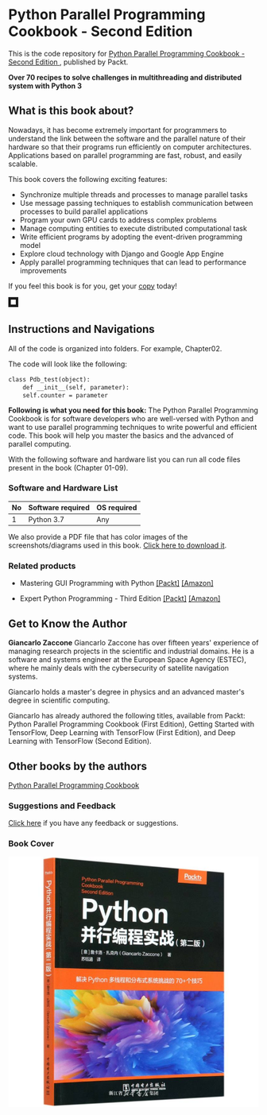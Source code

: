 # Python Parallel Programming Cookbook - Second Edition

This is the code repository for [Python Parallel Programming Cookbook - Second Edition ](https://www.packtpub.com/programming/python-parallel-programming-cookbook?utm_source=github&utm_medium=repository&utm_campaign=9781789533736), published by Packt.

**Over 70 recipes to solve challenges in multithreading and distributed system with Python 3**

## What is this book about?
Nowadays, it has become extremely important for programmers to understand the link between the software and the parallel nature of their hardware so that their programs run efficiently on computer architectures. Applications based on parallel programming are fast, robust, and easily scalable.
<pagebreak/>

This book covers the following exciting features:
* Synchronize multiple threads and processes to manage parallel tasks 
* Use message passing techniques to establish communication between processes to build parallel applications 
* Program your own GPU cards to address complex problems 
* Manage computing entities to execute distributed computational task 
* Write efficient programs by adopting the event-driven programming model 
* Explore cloud technology with Django and Google App Engine 
* Apply parallel programming techniques that can lead to performance improvements

If you feel this book is for you, get your [copy](https://www.amazon.com/dp/1789533732) today!

<a href="https://www.packtpub.com/?utm_source=github&utm_medium=banner&utm_campaign=GitHubBanner"><img src="https://raw.githubusercontent.com/PacktPublishing/GitHub/master/GitHub.png" 
alt="https://www.packtpub.com/" border="5" /></a>

## Instructions and Navigations
All of the code is organized into folders. For example, Chapter02.

The code will look like the following:
```
class Pdb_test(object):
    def __init__(self, parameter):
    self.counter = parameter
```

**Following is what you need for this book:**
The Python Parallel Programming Cookbook is for software developers who are well-versed with Python and want to use parallel programming techniques to write powerful and efficient code. This book will help you master the basics and the advanced of parallel computing.	

With the following software and hardware list you can run all code files present in the book (Chapter 01-09).
### Software and Hardware List
| No | Software required | OS required |
| -------- | ------------------------------------ | ----------------------------------- |
| 1 | Python 3.7 | Any |


We also provide a PDF file that has color images of the screenshots/diagrams used in this book. [Click here to download it](https://static.packt-cdn.com/downloads/9781789533736_ColorImages.pdf).

### Related products
* Mastering GUI Programming with Python  [[Packt]](https://www.packtpub.com/in/application-development/mastering-gui-programming-python?utm_source=github&utm_medium=repository&utm_campaign=9781789612905) [[Amazon]](https://www.amazon.com/dp/178961290X)

* Expert Python Programming - Third Edition  [[Packt]](https://www.packtpub.com/in/application-development/expert-python-programming-third-edition?utm_source=github&utm_medium=repository&utm_campaign=9781789808896) [[Amazon]](https://www.amazon.com/dp/1789808898)

## Get to Know the Author
**Giancarlo Zaccone**
Giancarlo Zaccone has over fifteen years' experience of managing research projects in the scientific and industrial domains. He is a software and systems engineer at the European Space Agency (ESTEC), where he mainly deals with the cybersecurity of satellite navigation systems.

Giancarlo holds a master's degree in physics and an advanced master's degree in scientific computing.

Giancarlo has already authored the following titles, available from Packt: Python Parallel Programming Cookbook (First Edition), Getting Started with TensorFlow, Deep Learning with TensorFlow (First Edition), and Deep Learning with TensorFlow (Second Edition).

## Other books by the authors
[Python Parallel Programming Cookbook ](https://www.packtpub.com/application-development/python-parallel-programming-cookbook?utm_source=github&utm_medium=repository&utm_campaign=9781785289583)

### Suggestions and Feedback
[Click here](https://docs.google.com/forms/d/e/1FAIpQLSdy7dATC6QmEL81FIUuymZ0Wy9vH1jHkvpY57OiMeKGqib_Ow/viewform) if you have any feedback or suggestions.
<pagebreak/>

### Book Cover

![Image text](https://github.com/cuiyixin555/Python_Parallel_Programming_Cookbook_Second_Edition/blob/master/book_cover.jpg)
